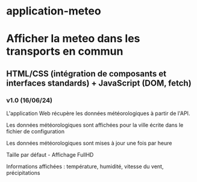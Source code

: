 # application-meteo
<h1>Afficher la meteo dans les transports en commun</h1>
<h2>HTML/CSS (intégration de composants et interfaces standards) + JavaScript (DOM, fetch)</h2>
 <b><h3>v1.0 (16/06/24)</h3></b>
<p>L'application Web récupère les données météorologiques à partir de l'API.</p>
 <p>Les données météorologiques sont affichées pour la ville écrite dans le fichier de configuration</p>
 <p>Les données météorologiques sont mises à jour une fois par heure</p>
 <p>Taille par défaut - Affichage FullHD </p>
 <p>Informations affichées : température, humidité, vitesse du vent, précipitations</p>
